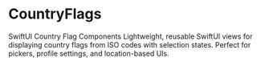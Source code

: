 # CountryFlags
SwiftUI Country Flag Components Lightweight, reusable SwiftUI views for displaying country flags from ISO codes with selection states. Perfect for pickers, profile settings, and location-based UIs.
